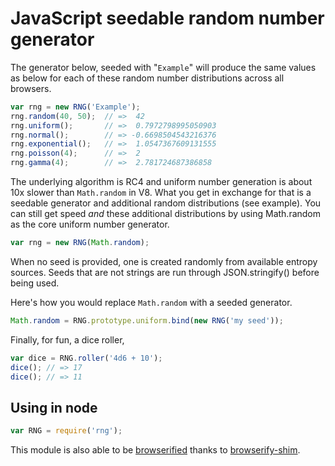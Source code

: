 # JavaScript seedable random number generator

The generator below, seeded with "`Example`" will produce the same
values as below for each of these random number distributions across
all browsers.

```javascript
var rng = new RNG('Example');
rng.random(40, 50);  // =>  42
rng.uniform();       // =>  0.7972798995050903
rng.normal();        // => -0.6698504543216376
rng.exponential();   // =>  1.0547367609131555
rng.poisson(4);      // =>  2
rng.gamma(4);        // =>  2.781724687386858
```

The underlying algorithm is RC4 and uniform number generation is about
10x slower than `Math.random` in V8. What you get in exchange for that
is a seedable generator and additional random distributions (see
example). You can still get speed *and* these additional distributions
by using Math.random as the core uniform number generator.

```javascript
var rng = new RNG(Math.random);
```

When no seed is provided, one is created randomly from available
entropy sources. Seeds that are not strings are run through
JSON.stringify() before being used.

Here's how you would replace `Math.random` with a seeded generator.

```javascript
Math.random = RNG.prototype.uniform.bind(new RNG('my seed'));
```

Finally, for fun, a dice roller,

```javascript
var dice = RNG.roller('4d6 + 10');
dice(); // => 17
dice(); // => 11
```

## Using in node

```javascript
var RNG = require('rng');
```

This module is also able to be [browserified](https://github.com/substack/node-browserify) thanks to [browserify-shim](https://github.com/thlorenz/browserify-shim).